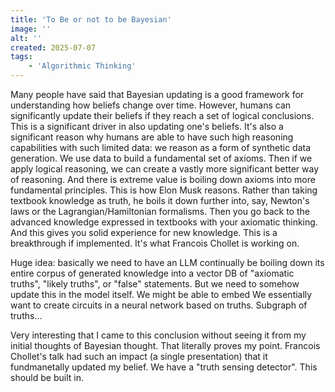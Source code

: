 ```yaml
---
title: 'To Be or not to be Bayesian'
image: ''
alt: ''
created: 2025-07-07
tags:
    - 'Algorithmic Thinking'
---
```


Many people have said that Bayesian updating is a good framework for understanding how beliefs change over time. However, humans can significantly update their beliefs if they reach a set of logical conclusions. This is a significant driver in also updating one's beliefs. It's also a significant reason why humans are able to have such high reasoning capabilities with such limited data: we reason as a form of synthetic data generation. We use data to build a fundamental set of axioms. Then if we apply logical reasoning, we can create a vastly more significant better way of reasoning. And there is extreme value is boiling down axioms into more fundamental principles. This is how Elon Musk reasons. Rather than taking textbook knowledge as truth, he boils it down further into, say, Newton's laws or the Lagrangian/Hamiltonian formalisms. Then you go back to the advanced knowledge expressed in textbooks with your axiomatic thinking. And this gives you solid experience for new knowledge. This is a breakthrough if implemented. It's what Francois Chollet is working on.

Huge idea: basically we need to have an LLM continually be boiling down its entire corpus of generated knowledge into a vector DB of "axiomatic truths", "likely truths", or "false" statements. But we need to somehow update this in the model itself. We might be able to embed 
We essentially want to create circuits in a neural network based on truths. Subgraph of truths...


Very interesting that I came to this conclusion without seeing it from my initial thoughts of Bayesian thought. That literally proves my point. Francois Chollet's talk had such an impact (a single presentation) that it fundmanetally updated my belief. We have a "truth sensing detector". This should be built in. 
